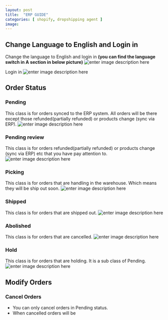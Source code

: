 ```yaml
---
layout: post
title:  "ERP GUIDE"
categories: [ shopify, dropshipping agent ]
image: 
---
```

##  Change Language to English and Login in
Change the language to English and login in
**(you can find the language switch in A section in below picture)**
![enter image description here](https://blog.nichepik.com/assets/images/erp_1.png)

Login in
![enter image description here](https://blog.nichepik.com/assets/images/erp_2.png)

## Order Status
### Pending
This class is for orders synced to the ERP system. All orders will be there except those refunded(partially refunded) or products change (sync via ERP).
![enter image description here](https://blog.nichepik.com/assets/images/ERP_3.png)

### Pending review
This class is for orders refunded(partially refunded) or products change (sync via ERP) etc that you have pay attention to.
![enter image description here](https://blog.nichepik.com/assets/images/erp_4.png)
### Picking
This class is for orders that are handling in the warehouse. Which means they will be ship out soon.
![enter image description here](https://blog.nichepik.com/assets/images/ERP_5.png)
### Shipped
This class is for orders that are shipped out.
![enter image description here](https://blog.nichepik.com/assets/images/erp_7.png)
### Abolished
This class is for orders that are cancelled.
![enter image description here](https://blog.nichepik.com/assets/images/ERP_6.png)
### Hold 
This class is for orders that are holding. It is a sub class of Pending.
![enter image description here](https://blog.nichepik.com/assets/images/ERP_8.png)
## Modify Orders
### Cancel Orders
- You can only cancel orders in Pending status.
- When cancelled orders will be 








<!--stackedit_data:
eyJoaXN0b3J5IjpbLTUxNjQxMTYxOCwtMTYwNTczNjE0MywtMT
A2MDM1NzA0OSw4ODE0Njc5ODgsMTc3Mjg2MDYxNCwxODY3NjY4
Njk5LDUwMzI3MTk3MSwtNzM0NzUzMjM4LDIwMzQwOTQ1MTgsLT
E3MDEyOTkyNTUsLTE1NDc5NjgxMzAsLTUyMzY2Njg0NCwxODA2
NjY4MDM4XX0=
-->